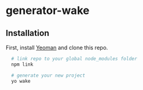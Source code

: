 # generator-wake

## Installation

First, install [Yeoman](http://yeoman.io) and clone this repo.

```sh
  # link repo to your global node_modules folder
  npm link

  # generate your new project
  yo wake
```